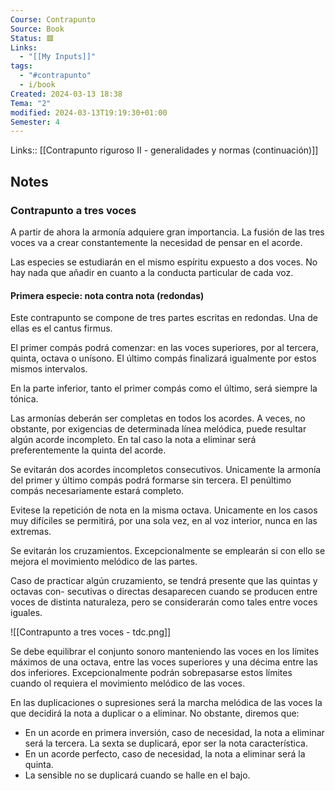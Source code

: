 ```yaml
---
Course: Contrapunto
Source: Book
Status: 🟥
Links:
  - "[[My Inputs]]"
tags:
  - "#contrapunto"
  - i/book
Created: 2024-03-13 18:38
Tema: "2"
modified: 2024-03-13T19:19:30+01:00
Semester: 4
---
```

Links:: [[Contrapunto riguroso II - generalidades y normas (continuación)]]


## Notes

### Contrapunto a tres voces

A partir de ahora la armonía adquiere gran importancia. La fusión de las tres voces va a crear constantemente la necesidad de pensar en el acorde.

Las especies se estudiarán en el mismo espíritu expuesto a dos voces. No hay nada que añadir en cuanto a la conducta particular de cada voz.

#### Primera especie: nota contra nota (redondas)

Este contrapunto se compone de tres partes escritas en redondas. Una de ellas es el cantus firmus.

El primer compás podrá comenzar: en las voces superiores, por al tercera, quinta, octava o unísono. El último compás finalizará igualmente por estos mismos intervalos.

En la parte inferior, tanto el primer compás como el último, será siempre la tónica.

Las armonías deberán ser completas en todos los acordes. A veces, no obstante, por exigencias de determinada línea melódica, puede resultar algún acorde incompleto. En tal caso la nota a eliminar será preferentemente la quinta del acorde.

Se evitarán dos acordes incompletos consecutivos. Unicamente la armonía del primer y último compás podrá formarse sin tercera. El penúltimo compás necesariamente estará completo.

Evitese la repetición de nota en la misma octava. Unicamente en los casos muy difíciles se permitirá, por una sola vez, en al voz interior, nunca en las extremas.

Se evitarán los cruzamientos. Excepcionalmente se emplearán si con ello se mejora el movimiento melódico de las partes.

Caso de practicar algún cruzamiento, se tendrá presente que las quintas y octavas con- secutivas o directas desaparecen cuando se producen entre voces de distinta naturaleza, pero se considerarán como tales entre voces iguales.

![[Contrapunto a tres voces - tdc.png]]

Se debe equilibrar el conjunto sonoro manteniendo las voces en los  límites máximos de una octava, entre las voces superiores y una décima entre las dos inferiores. Excepcionalmente podrán sobrepasarse estos límites cuando ol requiera el movimiento melódico de las voces.

En las duplicaciones o supresiones será la marcha melódica de las voces la que decidirá la nota a duplicar o a eliminar. No obstante, diremos que:

- En un acorde en primera inversión, caso de necesidad, la nota a eliminar será la tercera. La sexta se duplicará, epor ser la nota característica.
- En un acorde perfecto, caso de necesidad, la nota a eliminar será la quinta.
- La sensible no se duplicará cuando se halle en el bajo.